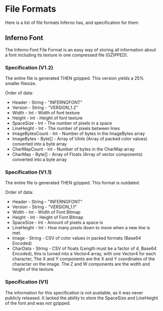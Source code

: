 # File Formats
Here is a list of file formats Inferno has, and specification for them

## Inferno Font
The Inferno Font File Format is an easy way of storing all information about a font including its texture in one compressed file (GZIPPED).

### Specification (V1.2)
The entire file is generated THEN gzipped. This version yields a 25% smaller filesize.

Order of data:
- Header - String - "INFERNOFONT"
- Version - String - "VERSION_1.2"
- Width - Int - Width of font texture
- Height - Int - Height of font texture
- SpaceSize - Int - The number of pixels in a space
- LineHeight - Int - The number of pixels between lines
- ImageBytesCount - Int - Number of bytes in the ImageBytes array
- ImageBytes - Byte[] - Array of UInts (Array of packed color values) converted into a byte array
- CharMapCount - Int - Number of bytes in the CharMap array
- CharMap - Byte[] - Array of Floats (Array of vector components) converted into a byte array

### Specification (V1.1)
The entire file is generated THEN gzipped. This format is outdated.

Order of data:
- Header - String - "INFERNOFONT"
- Version - String - "VERSION_1.1"
- Width - Int - Width of Font Bitmap
- Height - Int - Height of Font Bitmap
- SpaceSize - Int - Amount of pixels a space is
- LineHeight - Int - How many pixels down to move when a new line is met.
- Image - String - CSV of color values in packed formats (Base64 Encoded)
- CharData - String - CSV of floats (Length must be a factor of 4, Base64 Encoded), this is turned into a Vector4 array, with one Vector4 for each character, The X and Y components are the X and Y coordinates of the character on the image. The Z and W components are the width and height of the texture.

### Specification (V1)
The information for this specification is not available, as it was never publicly released. It lacked the ability to store the SpaceSize and LineHeight of the font and was not gzipped.
